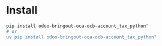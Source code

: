 # Install

```bash
pip install odoo-bringout-oca-ocb-account_tax_python"
# or
uv pip install odoo-bringout-oca-ocb-account_tax_python"
```
